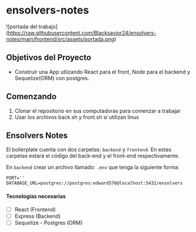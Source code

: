 # ensolvers-notes

![portada del trabajo]
(https://raw.githubusercontent.com/Blacksavior24/ensolvers-notes/main/frontend/src/assets/portada.png)

## Objetivos del Proyecto

- Construir una App utlizando React para el front, Node para el backend y Sequelize(ORM) con postgres.

## Comenzando
 
 1. Clonar el repositorio en sus computadoras para comenzar a trabajar
 2. Usar los archivos back.sh y front.sh sí utilizan linux

## Ensolvers Notes

El boilerplate cuenta con dos carpetas: `backend` y `frontend`. En estas carpetas estará el código del back-end y el front-end respectivamente.

En `backend` crear un archivo llamado: `.env` que tenga la siguiente forma:

```env
PORT=''
DATABASE_URL=postgres://postgres:edward576@localhost:5432/ensolvers
```

#### Tecnologías necesarias

- [ ] React (Frontend)
- [ ] Express (Backend)
- [ ] Sequelize - Postgres (ORM)
